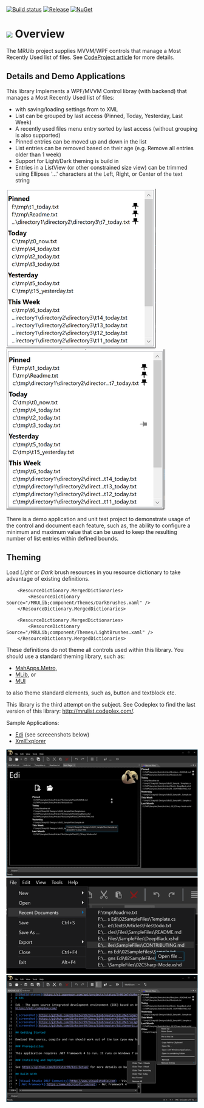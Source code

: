 [![Build status](https://ci.appveyor.com/api/projects/status/hs63uymamjh9p34u?svg=true)](https://ci.appveyor.com/project/Dirkster99/mrulib)
[![Release](https://img.shields.io/github/release/Dirkster99/MRULib.svg)](https://github.com/Dirkster99/MRULib/releases/latest)
[![NuGet](https://img.shields.io/nuget/dt/Dirkster.MRULib.svg)](http://nuget.org/packages/Dirkster.MRULib)
<h1><img src="https://github.com/Dirkster99/MRULib/blob/master/ProjectIcon.png?raw=true" height="64"/>&nbsp;Overview</h1>
The MRUib project supplies MVVM/WPF controls that manage a Most Recently Used list of files.
See <a href="https://www.codeproject.com/Articles/1202738/MRU-Most-Recently-Used-WPF-control">CodeProject article</a> for more details.

## Details and Demo Applications
This library Implements a WPF/MVVM Control libray (with backend) that manages a Most Recently Used list of files:
- with saving/loading settings from to XML
- List can be grouped by last access (Pinned, Today, Yesterday, Last Week)
- A recently used files menu entry sorted by last access (without grouping is also supported)
- Pinned entries can be moved up and down in the list
- List entries can be removed based on their age (e.g. Remove all entries older than 1 week)
- Support for Light/Dark theming is build in
- Entries in a ListView (or other constrained size view) can be trimmed using Ellipses '...' characters at the Left, Right, or Center of the text string

![](https://raw.githubusercontent.com/Dirkster99/Docu/master/MruLib/ShowLeftEllipses.png)![](https://raw.githubusercontent.com/Dirkster99/Docu/master/MruLib/ShowCenterEllipses.png)

There is a demo application and unit test project to demonstrate usage of the control
and document each feature, such as, the ability to configure a minimum and maximum value
that can be used to keep the resulting number of list entries within defined bounds.

## Theming

Load *Light* or *Dark* brush resources in you resource dictionary to take advantage of existing definitions.

```XAML
    <ResourceDictionary.MergedDictionaries>
        <ResourceDictionary Source="/MRULib;component/Themes/DarkBrushes.xaml" />
    </ResourceDictionary.MergedDictionaries>
```

```XAML
    <ResourceDictionary.MergedDictionaries>
        <ResourceDictionary Source="/MRULib;component/Themes/LightBrushes.xaml" />
    </ResourceDictionary.MergedDictionaries>
```

These definitions do not theme all controls used within this library. You should use a standard theming library, such as:
- [MahApps.Metro](https://github.com/MahApps/MahApps.Metro),
- [MLib](https://github.com/Dirkster99/MLib), or
- [MUI](https://github.com/firstfloorsoftware/mui)

to also theme standard elements, such as, button and textblock etc.

This library is the third attempt on the subject. See Codeplex to find the last version of this library:
http://mrulist.codeplex.com/.

Sample Applications:
- [Edi](https://github.com/Dirkster99/Edi) (see screeenshots below)
- [XmlExplorer](https://github.com/Dirkster99/XmlExplorer)

![screenshot](https://github.com/Dirkster99/Docu/blob/master/Edi/StartPage.png?raw=true)
![screenshot](https://github.com/Dirkster99/Docu/blob/master/Edi/MU_MenuItems.png?raw=true)
![screenshot](https://github.com/Dirkster99/Docu/blob/master/Edi/Edi_MRU_ContextMenu.png?raw=true)
